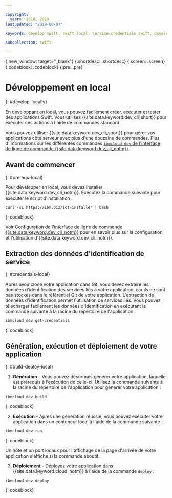 ```yaml
---

copyright:
  years: 2018, 2019
lastupdated: "2019-06-07"

keywords: develop swift, swift local, service credentials swift, developer tools swift, swift cli, ibmcloud build swift, ibmcloud swift

subcollection: swift

---
```


{:new_window: target="_blank"}
{:shortdesc: .shortdesc}
{:screen: .screen}
{:codeblock: .codeblock}
{:pre: .pre}

# Développement en local
{: #develop-locally}

En développant en local, vous pouvez facilement créer, exécuter et tester des applications Swift. Vous utilisez {{site.data.keyword.dev_cli_short}} pour exécuter ces actions à l'aide de commandes standard. 

Vous pouvez utiliser {{site.data.keyword.dev_cli_short}} pour gérer vos applications côté serveur avec plus d'une douzaine de commandes. Plus d'informations sur les différentes commandes [`ibmcloud dev` de l'interface de ligne de commande {{site.data.keyword.dev_cli_notm}}](/docs/cli/idt?topic=cloud-cli-idt-cli).

## Avant de commencer
{: #prereqs-local}

Pour développer en local, vous devez installer {{site.data.keyword.dev_cli_notm}}. Exécutez la commande suivante pour exécuter le script d'installation :
```
curl -sL https://ibm.biz/idt-installer | bash
```
{: codeblock}

Voir [Configuration de l'interface de ligne de commande {{site.data.keyword.dev_cli_notm}}](/docs/cli?topic=cloud-cli-getting-started) pour en savoir plus sur la configuration et l'utilisation d'{{site.data.keyword.dev_cli_notm}}.

## Extraction des données d'identification de service
{: #credentials-local}

Après avoir cloné votre application dans Git, vous devez extraire les données d'identification des services liés à votre application, car ils ne sont pas stockés dans le référentiel Git de votre application. L'extraction de données d'identification permet l'utilisation de services liés. Vous pouvez télécharger facilement les données d'identification en exécutant la commande suivante à la racine du répertoire de l'application :
```
ibmcloud dev get-credentials
```
{: codeblock}

## Génération, exécution et déploiement de votre application
{: #build-deploy-local}

1. **Génération** - Vous pouvez désormais générer votre application, laquelle est prérequis à l'exécution de celle-ci.
  Utilisez la commande suivante à la racine du répertoire de l'application pour générer votre application :
  ```
  ibmcloud dev build
  ```
  {: codeblock}

2. **Exécution** - Après une génération réussie, vous pouvez exécuter votre application dans un conteneur local à l'aide de la commande suivante :
  ```
  ibmcloud dev run
  ```
  {: codeblock}

  Un hôte et un port locaux pour l'affichage de la page d'arrivée de votre application s'affiche si la commande aboutit.

3. **Déploiement** - Déployez votre application dans {{site.data.keyword.cloud_notm}} à l'aide de la commande `deploy` :
  ```
  ibmcloud dev deploy
  ```
  {: codeblock}
